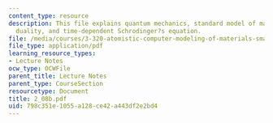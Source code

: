 ```yaml
---
content_type: resource
description: This file explains quantum mechanics, standard model of matter, wave-particle
  duality, and time-dependent Schrodinger?s equation.
file: /media/courses/3-320-atomistic-computer-modeling-of-materials-sma-5107-spring-2005/798c351e1055a128ce42a443df2e2bd4_2_08b.pdf
file_type: application/pdf
learning_resource_types:
- Lecture Notes
ocw_type: OCWFile
parent_title: Lecture Notes
parent_type: CourseSection
resourcetype: Document
title: 2_08b.pdf
uid: 798c351e-1055-a128-ce42-a443df2e2bd4
---
```

